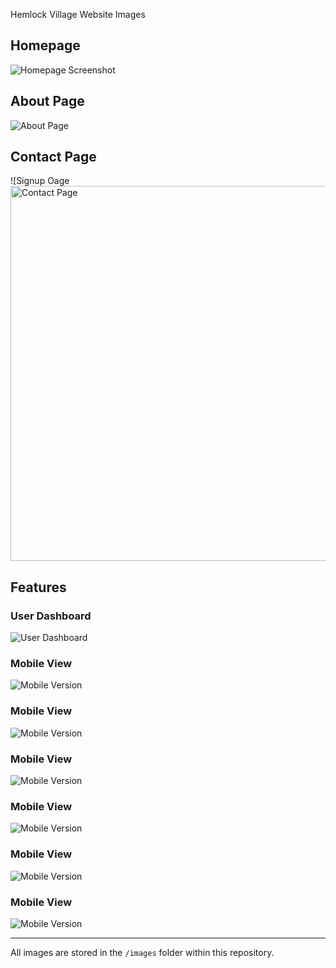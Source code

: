 Hemlock Village Website Images

## Homepage
![Homepage Screenshot](images/home.png "Homepage Design")

## About Page
![About Page](images/login.png "About Us Section")

## Contact Page
![Signup Oage<img src="images/signup.png" alt="Contact Page" width="600">

## Features
### User Dashboard
![User Dashboard](images/users.png "Dashboard Overview")

### Mobile View
![Mobile Version](images/patientSearch.png "Responsive Design")

### Mobile View
![Mobile Version](images/employeeSearch.png "Responsive Design")

### Mobile View
![Mobile Version](images/regApprov.png "Responsive Design")

### Mobile View
![Mobile Version](images/sidebar.png "Responsive Design")

### Mobile View
![Mobile Version](images/roleCreation.png "Responsive Design")

### Mobile View
![Mobile Version](images/newRoster.png "Responsive Design")


---
All images are stored in the `/images` folder within this repository.
